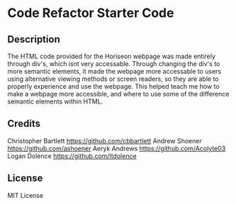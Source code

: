# Code Refactor Starter Code

## Description

The HTML code provided for the Horiseon webpage was made entirely through div's, which
isnt very accessable. Through changing the div's to more semantic elements, it made the
webpage more accessable to users using alternative viewing methods or screen readers,
so they are able to properly experience and use the webpage.
This helped teach me how to make a webpage more accessible, and where to use some of the
difference semantic elements within HTML.

## Credits

Christopher Bartlett https://github.com/cbbartlett
Andrew Shoener https://github.com/ashoener
Aeryk Andrews https://github.com/Acolyte03
Logan Dolence https://github.com/ltdolence

## License

MIT License
